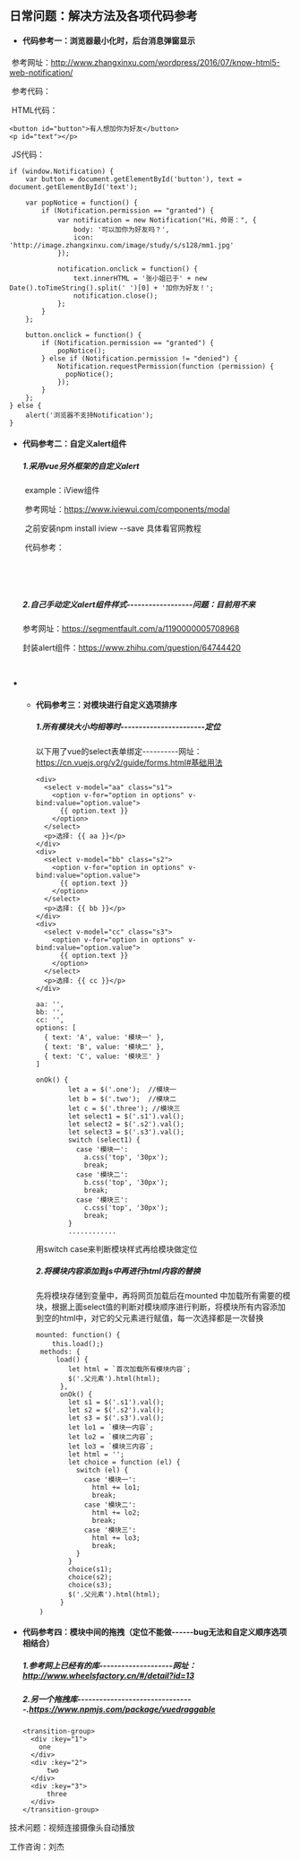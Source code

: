 ## 日常问题：解决方法及各项代码参考

- #### 代码参考一：浏览器最小化时，后台消息弹窗显示


​	参考网址：http://www.zhangxinxu.com/wordpress/2016/07/know-html5-web-notification/

​	参考代码：

​		HTML代码：

```
<button id="button">有人想加你为好友</button>
<p id="text"></p>
```

​		JS代码：

```
if (window.Notification) {
    var button = document.getElementById('button'), text = document.getElementById('text');
    
    var popNotice = function() {
        if (Notification.permission == "granted") {
            var notification = new Notification("Hi，帅哥：", {
                body: '可以加你为好友吗？',
                icon: 'http://image.zhangxinxu.com/image/study/s/s128/mm1.jpg'
            });
            
            notification.onclick = function() {
                text.innerHTML = '张小姐已于' + new Date().toTimeString().split(' ')[0] + '加你为好友！';
                notification.close();    
            };
        }    
    };
    
    button.onclick = function() {
        if (Notification.permission == "granted") {
            popNotice();
        } else if (Notification.permission != "denied") {
            Notification.requestPermission(function (permission) {
              popNotice();
            });
        }
    };
} else {
    alert('浏览器不支持Notification');    
}
```

- #### 代码参考二：自定义alert组件

  ##### 1.采用vue另外框架的自定义alert

  ​	example：iView组件

  ​	参考网址：https://www.iviewui.com/components/modal

  ​	之前安装npm install iview --save       具体看官网教程

  ​	代码参考：

  ​		<template>

      <Button type="primary" @click="modal1 = true">Display dialog box</Button>
      <Modal
          v-model="modal1"
          title="Common Modal dialog box title"
          @on-ok="ok"
          @on-cancel="cancel">
          <p>Content of dialog</p>
          <p>Content of dialog</p>
          <p>Content of dialog</p>
      </Modal>

  </template>
  <script>

      export default {
          data () {
              return {
                  modal1: false
              }
          },
          methods: {
              ok () {
                  this.$Message.info('Clicked ok');
              },
              cancel () {
                  this.$Message.info('Clicked cancel');
              }
          }
      }

  </script>

  ​

  ##### 2.自己手动定义alert组件样式------------------问题：目前用不来

  参考网址：https://segmentfault.com/a/1190000005708968

  封装alert组件：https://www.zhihu.com/question/64744420

  ​


- - #### 代码参考三：对模块进行自定义选项排序

    ##### 1.所有模块大小均相等时-----------------------定位

    以下用了vue的select表单绑定----------网址：https://cn.vuejs.org/v2/guide/forms.html#基础用法

    ```
    <div>
      <select v-model="aa" class="s1">
        <option v-for="option in options" v-bind:value="option.value">
          {{ option.text }}
        </option>
      </select>
      <p>选择: {{ aa }}</p>
    </div>
    <div>
      <select v-model="bb" class="s2">
        <option v-for="option in options" v-bind:value="option.value">
          {{ option.text }}
        </option>
      </select>
      <p>选择: {{ bb }}</p>
    </div>
    <div>
      <select v-model="cc" class="s3">
        <option v-for="option in options" v-bind:value="option.value">
          {{ option.text }}
        </option>
      </select>
      <p>选择: {{ cc }}</p>
    </div>
    ```

    ```
    aa: '',
    bb: '',
    cc: '',
    options: [
      { text: 'A', value: '模块一' },
      { text: 'B', value: '模块二' },
      { text: 'C', value: '模块三' }
    ]

    onOk() {
            let a = $('.one');  //模块一
            let b = $('.two');  //模块二
            let c = $('.three'); //模块三
            let select1 = $('.s1').val();
            let select2 = $('.s2').val();
            let select3 = $('.s3').val();
            switch (select1) {
              case '模块一':
                a.css('top', '30px');
                break;
              case '模块二':
                b.css('top', '30px');
                break;
              case '模块三':
                c.css('top', '30px');
                break;
            }
            ............
    ```

    用switch  case来判断模块样式再给模块做定位

    ##### 2.将模块内容添加到js中再进行html内容的替换

    先将模块存储到变量中，再将网页加载后在mounted 中加载所有需要的模块，根据上面select值的判断对模块顺序进行判断，将模块所有内容添加到空的html中，对它的父元素进行赋值，每一次选择都是一次替换

    ```
    mounted: function() {
     	this.load();｝
     methods: {
     	 load() {
            let html = `首次加载所有模块内容`;
            $('.父元素').html(html);
          },
          onOk() {
            let s1 = $('.s1').val();
            let s2 = $('.s2').val();
            let s3 = $('.s3').val();
            let lo1 = `模块一内容`;
            let lo2 = `模块二内容`;
            let lo3 = `模块三内容`;
            let html = '';
            let choice = function (el) {
              switch (el) {
                case '模块一':
                  html += lo1;
                  break;
                case '模块二':
                  html += lo2;
                  break;
                case '模块三':
                  html += lo3;
                  break;
              }
            }
            choice(s1);
            choice(s2);
            choice(s3);
            $('.父元素').html(html);
          }
     ｝  
    ```



- #### 代码参考四：模块中间的拖拽（定位不能做------bug无法和自定义顺序选项相结合）

  ##### 1.参考网上已经有的库--------------------网址：http://www.wheelsfactory.cn/#/detail?id=13

  ##### 2.另一个拖拽库--------------------------------.https://www.npmjs.com/package/vuedraggable

      <transition-group>
        <div :key="1">
          one
        </div>
        <div :key="2">
         	two
        </div>
        <div :key="3">
         	three
        </div>
      </transition-group>





技术问题：视频连接摄像头自动播放



工作咨询：刘杰